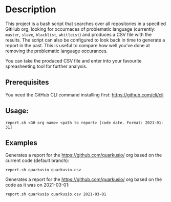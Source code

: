 # Description
This project is a bash script that searches over all repositories in a specified GitHub org, looking for occurnaces of problematic language (currently: `master`, `slave`, `blacklist`, `whitleist`) and produces a CSV file with the results. The script can also be configured to look back in time to generate a report in the past. This is useful to compare how well you've done at removing the problematic language occurances.

You can take the produced CSV file and enter into your favourite spreasheeting tool for further analysis.

## Prerequisites
You need the GitHub CLI command installing first: https://github.com/cli/cli

## Usage:

    report.sh <GH org name> <path to report> [code date. Format: 2021-01-31]
    
    
## Examples

Generates a report for the https://github.com/quarkusio/ org based on the current code (default branch):

    report.sh quarkusio quarkusio.csv

Generates a report for the https://github.com/quarkusio/ org based on the code as it was on 2021-03-01:

    report.sh quarkusio quarkusio.csv 2021-03-01
